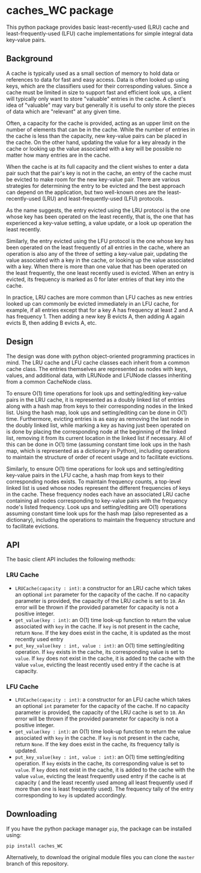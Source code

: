 # caches_WC package

This python package provides basic least-recently-used (LRU) cache and
least-frequently-used (LFU) cache implementations for simple integral data
key-value pairs.

## Background

A cache is typically used as a small section of memory to hold data or
references to data for fast and easy access. Data is often looked up using keys,
which are the classifiers used for their corresponding values. Since a cache
must be limited in size to support fast and efficient look ups, a client will
typically only want to store "valuable" entries in the cache. A client's idea
of "valuable" may vary but generally it is useful to only store the pieces of
data which are "relevant" at any given time.

Often, a capacity for the cache is provided, acting as an upper limit on the
number of elements that can be in the cache. While the number of entries in the
cache is less than the capacity, new key-value pairs can be placed in the
cache. On the other hand, updating the value for a key already in the cache or
looking up the value associated with a key will be possible no matter how many
entries are in the cache.

When the cache is at its full capacity and the client wishes to enter a data
pair such that the pair's key is not in the cache, an entry of the cache must
be evicted to make room for the new key-value pair. There are various strategies
for determining the entry to be evicted and the best approach can depend on the
application, but two well-known ones are the least-recently-used (LRU) and
least-frequently-used (LFU) protocols.

As the name suggests, the entry evicted using the LRU protocol is the one whose
key has been operated on the least recently, that is, the one that has
experienced a key-value setting, a value update, or a look up operation the
least recently.

Similarly, the entry evicted using the LFU protocol is the one whose key has
been operated on the least frequently of all entries in the cache, where an
operation is also any of the three of setting a key-value pair, updating the
value associated with a key in the cache, or looking up the value associated
with a key. When there is more than one value that has been operated on the
least frequently, the one least recently used is evicted. When an entry is
evicted, its frequency is marked as 0 for later entries of that key into the
cache.

In practice, LRU caches are more common than LFU caches as new entries looked up
can commonly be evicted immediately in an LFU cache, for example, if all entries
except that for a key A has frequency at least 2 and A has frequency 1. Then
adding a new key B evicts A, then adding A again evicts B, then adding B evicts
A, etc.

## Design

The design was done with python object-oriented programming practices in mind.
The LRU cache and LFU cache classes each inherit from a common cache class.
The entries themselves are represented as nodes with keys, values, and
additional data, with LRUNode and LFUNode classes inheriting from a common
CacheNode class.

To ensure O(1) time operations for look ups and setting/editing key-value pairs
in the LRU cache, it is represented as a doubly linked list of entries along
with a hash map from keys to their corresponding nodes in the linked list. Using
 the hash map, look ups and setting/editing can be done in O(1) time.
Furthermore, evicting entries is as easy as removing the last node in the doubly
 linked list, while marking a key as having just been operated on is done by
placing the corresponding node at the beginning of the linked list, removing it
from its current location in the linked list if necessary. All of this can be
done in O(1) time (assuming constant time look ups in the hash map, which is
represented as a dictionary in Python), including operations to maintain the
structure of order of recent usage and to facilitate evictions.

Similarly, to ensure O(1) time operations for look ups and setting/editing
key-value pairs in the LFU cache, a hash map from keys to their corresponding
nodes exists. To maintain frequency counts, a top-level linked list is used
whose nodes represent the different frequencies of keys in the cache. These
frequency nodes each have an associated LRU cache containing all nodes
corresponding to key-value pairs with the frequency node's listed frequency.
Look ups and setting/editing are O(1) operations assuming constant time look ups
 for the hash map (also represented as a dictionary), including the operations
to maintain the frequency structure and to facilitate evictions.

## API

The basic client API includes the following methods:

### LRU Cache
- `LRUCache(capacity : int)`: a constructor for an LRU cache which takes an
optional `int` parameter for the capacity of the cache. If no capacity parameter
is provided, the capacity of the LRU cache is set to `10`. An error will be
thrown if the provided parameter for capacity is not a positive integer.
- `get_value(key : int)`: an O(1) time look-up function to return the value
associated with `key` in the cache. If `key` is not present in the cache, return
 `None`. If the key does exist in the cache, it is updated as the most recently
used entry
- `put_key_value(key : int, value : int)`: an O(1) time setting/editing operation.
If `key` exists in the cache, its corresponding value is set to `value`. If
`key` does not exist in the cache, it is added to the cache with the value
`value`, evicting the least recently used entry if the cache is at capacity.

### LFU Cache
- `LFUCache(capacity : int)`: a constructor for an LFU cache which takes an
optional `int` parameter for the capacity of the cache. If no capacity parameter
is provided, the capacity of the LRU cache is set to `10`. An error will be thrown
 if the provided parameter for capacity is not a positive integer.
- `get_value(key : int)`: an O(1) time look-up function to return the value
associated with `key` in the cache. If `key` is not present in the cache, return
 `None`. If the key does exist in the cache, its frequency tally is updated.
- `put_key_value(key : int, value : int)`: an O(1) time setting/editing operation.
If `key` exists in the cache, its corresponding value is set to `value`. If
`key` does not exist in the cache, it is added to the cache with the value
`value`, evicting the least frequently used entry if the cache is at capacity (
and the least recently used among all least frequently used if more than one is
least frequently used). The frequency tally of the entry corresponding to `key`
is updated accordingly.

## Downloading

If you have the python package manager `pip`, the package can be installed using:

```pip install caches_WC```

Alternatively, to download the original module files
 you can clone the `master` branch of this repository.
